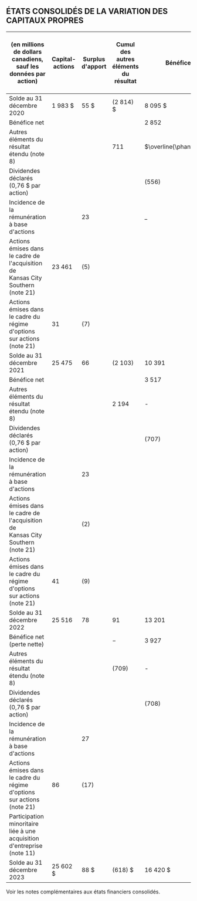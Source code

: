 ## ÉTATS CONSOLIDÉS DE LA VARIATION DES CAPITAUX PROPRES

| (en millions de dollars canadiens, sauf les données par<br>action)                 | Capital-<br>actions | Surplus<br>d'apport | Cumul des<br>autres<br>éléments du<br>résultat | Bénéfices                | Total des<br>capitaux<br>propres<br>attribuables<br>aux<br>étendu non répartis actionnaires | Participation<br>minoritaire | Total des<br>capitaux<br>propres |
|------------------------------------------------------------------------------------|---------------------|---------------------|------------------------------------------------|--------------------------|---------------------------------------------------------------------------------------------|------------------------------|----------------------------------|
| Solde au 31 décembre 2020                                                          | 1 983 \$            | 55 \$               | (2 814) \$                                     | 8 095 \$                 | 7 319 \$                                                                                    | — \$                         | 7 319 \$                         |
| Bénéfice net                                                                       |                     |                     |                                                | 2 852                    | 2 852                                                                                       |                              | 2 852                            |
| Autres éléments du résultat étendu (note 8)                                        |                     |                     | 711                                            | $\overline{\phantom{a}}$ | 711                                                                                         | _                            | 711                              |
| Dividendes déclarés (0,76 \$ par action)                                           |                     |                     |                                                | (556)                    | (556)                                                                                       |                              | (556)                            |
| Incidence de la rémunération à base d'actions                                      |                     | 23                  |                                                | _                        | 23                                                                                          |                              | 23                               |
| Actions émises dans le cadre de l'acquisition de<br>Kansas City Southern (note 21) | 23 461              | (5)                 |                                                |                          | 23 456                                                                                      |                              | 23 456                           |
| Actions émises dans le cadre du régime d'options<br>sur actions (note 21)          | 31                  | (7)                 |                                                |                          | 24                                                                                          |                              | 24                               |
| Solde au 31 décembre 2021                                                          | 25 475              | 66                  | (2 103)                                        | 10 391                   | 33 829                                                                                      |                              | 33 829                           |
| Bénéfice net                                                                       |                     |                     |                                                | 3 517                    | 3 5 1 7                                                                                     |                              | 3 5 1 7                          |
| Autres éléments du résultat étendu (note 8)                                        |                     |                     | 2 194                                          | -                        | 2 194                                                                                       |                              | 2 194                            |
| Dividendes déclarés (0,76 \$ par action)                                           |                     |                     |                                                | (707)                    | (707)                                                                                       |                              | (707)                            |
| Incidence de la rémunération à base d'actions                                      |                     | 23                  |                                                |                          | 23                                                                                          |                              | 23                               |
| Actions émises dans le cadre de l'acquisition de<br>Kansas City Southern (note 21) |                     | (2)                 |                                                |                          | (2)                                                                                         |                              | (2)                              |
| Actions émises dans le cadre du régime d'options<br>sur actions (note 21)          | 41                  | (9)                 |                                                |                          | 32                                                                                          |                              | 32                               |
| Solde au 31 décembre 2022                                                          | 25 516              | 78                  | 91                                             | 13 201                   | 38 886                                                                                      |                              | 38 886                           |
| Bénéfice net (perte nette)                                                         |                     |                     | $-$                                            | 3 927                    | 3 927                                                                                       | (4)                          | 3 9 2 3                          |
| Autres éléments du résultat étendu (note 8)                                        |                     |                     | (709)                                          | -                        | (709)                                                                                       | (9)                          | (718)                            |
| Dividendes déclarés (0,76 \$ par action)                                           |                     |                     |                                                | (708)                    | (708)                                                                                       |                              | (708)                            |
| Incidence de la rémunération à base d'actions                                      |                     | 27                  |                                                |                          | 27                                                                                          |                              | 27                               |
| Actions émises dans le cadre du régime d'options<br>sur actions (note 21)          | 86                  | (17)                |                                                |                          | 69                                                                                          |                              | 69                               |
| Participation minoritaire liée à une acquisition<br>d'entreprise (note 11)         |                     |                     |                                                |                          |                                                                                             | 932                          | 932                              |
| Solde au 31 décembre 2023                                                          | 25 602 \$           | 88 \$               | (618) \$                                       | 16 420 \$                | 41 492 \$                                                                                   |                              | 919 \$ 42 411 \$                 |

Voir les notes complémentaires aux états financiers consolidés.